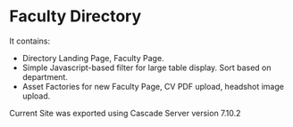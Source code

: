 Faculty Directory
============================

It contains:

* Directory Landing Page, Faculty Page.
* Simple Javascript-based filter for large table display. Sort based on department.
* Asset Factories for new Faculty Page, CV PDF upload, headshot image upload.

Current Site was exported using Cascade Server version 7.10.2

